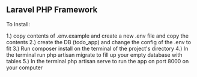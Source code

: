 ## Laravel PHP Framework

To Install:

   1.) copy contents of .env.example and create a new .env file and copy the contents
   2.) create the DB (todo_app) and change the config of the .env to fit
   3.) Run composer install on the terminal of the project's directory
   4.) In the terminal run php artisan migrate to fill up your empty database with tables
   5.) In the terminal php artisan serve to run the app on port 8000 on your computer

